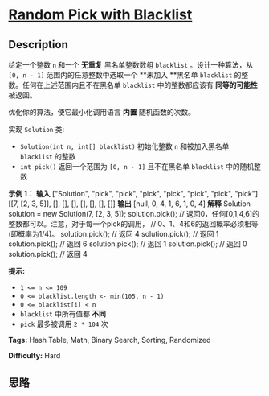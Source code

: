 # [Random Pick with Blacklist][title]

## Description

给定一个整数 `n` 和一个 **无重复** 黑名单整数数组 `blacklist` 。设计一种算法，从 `[0, n - 1]`
范围内的任意整数中选取一个  **未加入  **黑名单 `blacklist` 的整数。任何在上述范围内且不在黑名单 `blacklist`
中的整数都应该有 **同等的可能性** 被返回。

优化你的算法，使它最小化调用语言 **内置** 随机函数的次数。

实现 `Solution` 类:

  * `Solution(int n, int[] blacklist)` 初始化整数 `n` 和被加入黑名单 `blacklist` 的整数
  * `int pick()` 返回一个范围为 `[0, n - 1]` 且不在黑名单 `blacklist` 中的随机整数



**示例 1：**
            **输入**    ["Solution", "pick", "pick", "pick", "pick", "pick", "pick", "pick"]    [[7, [2, 3, 5]], [], [], [], [], [], [], []]    **输出**    [null, 0, 4, 1, 6, 1, 0, 4]        **解释** Solution solution = new Solution(7, [2, 3, 5]);    solution.pick(); // 返回0，任何[0,1,4,6]的整数都可以。注意，对于每一个pick的调用，                     // 0、1、4和6的返回概率必须相等(即概率为1/4)。    solution.pick(); // 返回 4    solution.pick(); // 返回 1    solution.pick(); // 返回 6    solution.pick(); // 返回 1    solution.pick(); // 返回 0    solution.pick(); // 返回 4    



**提示:**

  * `1 <= n <= 109`
  * `0 <= blacklist.length <- min(105, n - 1)`
  * `0 <= blacklist[i] < n`
  * `blacklist` 中所有值都 **不同**
  *  `pick` 最多被调用 `2 * 104` 次


**Tags:** Hash Table, Math, Binary Search, Sorting, Randomized

**Difficulty:** Hard

## 思路

[title]: https://leetcode-cn.com/problems/random-pick-with-blacklist
